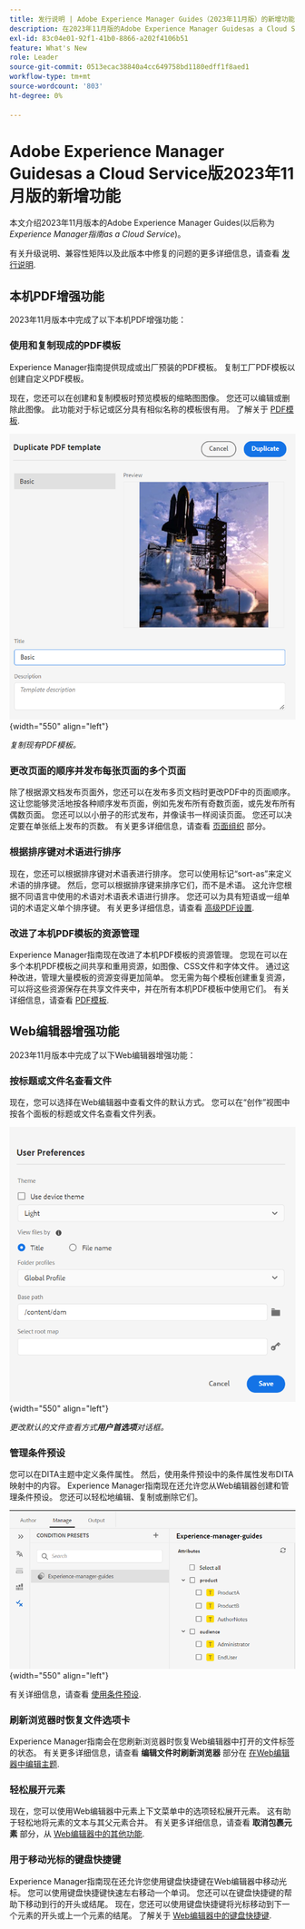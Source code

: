 ```yaml
---
title: 发行说明 | Adobe Experience Manager Guides（2023年11月版）的新增功能
description: 在2023年11月版的Adobe Experience Manager Guidesas a Cloud Service中了解新增功能和增强功能。
exl-id: 83c04e01-92f1-41b0-8866-a202f4106b51
feature: What's New
role: Leader
source-git-commit: 0513ecac38840a4cc649758bd1180edff1f8aed1
workflow-type: tm+mt
source-wordcount: '803'
ht-degree: 0%

---
```


# Adobe Experience Manager Guidesas a Cloud Service版2023年11月版的新增功能

本文介绍2023年11月版本的Adobe Experience Manager Guides(以后称为 *Experience Manager指南as a Cloud Service*)。

有关升级说明、兼容性矩阵以及此版本中修复的问题的更多详细信息，请查看 [发行说明](release-notes-2023.11.0.md).

## 本机PDF增强功能

2023年11月版本中完成了以下本机PDF增强功能：

### 使用和复制现成的PDF模板

Experience Manager指南提供现成或出厂预装的PDF模板。 复制工厂PDF模板以创建自定义PDF模板。

现在，您还可以在创建和复制模板时预览模板的缩略图图像。 您还可以编辑或删除此图像。 此功能对于标记或区分具有相似名称的模板很有用。
了解关于 [PDF模板](../native-pdf/pdf-template.md).

![复制PDF模板对话框](assets/duplicate-template.png){width="550" align="left"}

*复制现有PDF模板。*


### 更改页面的顺序并发布每张页面的多个页面

除了根据源文档发布页面外，您还可以在发布多页文档时更改PDF中的页面顺序。  这让您能够灵活地按各种顺序发布页面，例如先发布所有奇数页面，或先发布所有偶数页面。 您还可以以小册子的形式发布，并像读书一样阅读页面。 您还可以决定要在单张纸上发布的页数。 有关更多详细信息，请查看 [页面组织](../native-pdf/components-pdf-template.md#page-organization) 部分。

### 根据排序键对术语进行排序

现在，您还可以根据排序键对术语表进行排序。 您可以使用标记“sort-as”来定义术语的排序键。 然后，您可以根据排序键来排序它们，而不是术语。 这允许您根据不同语言中使用的术语对术语表术语进行排序。 您还可以为具有短语或一组单词的术语定义单个排序键。
有关更多详细信息，请查看 [高级PDF设置](../native-pdf/components-pdf-template.md#advanced-pdf-settings).


### 改进了本机PDF模板的资源管理

Experience Manager指南现在改进了本机PDF模板的资源管理。 您现在可以在多个本机PDF模板之间共享和重用资源，如图像、CSS文件和字体文件。 通过这种改进，管理大量模板的资源变得更加简单。 您无需为每个模板创建重复资源，可以将这些资源保存在共享文件夹中，并在所有本机PDF模板中使用它们。
有关详细信息，请查看 [PDF模板](../native-pdf/pdf-template.md).

## Web编辑器增强功能

2023年11月版本中完成了以下Web编辑器增强功能：


### 按标题或文件名查看文件

现在，您可以选择在Web编辑器中查看文件的默认方式。 您可以在“创作”视图中按各个面板的标题或文件名查看文件列表。

![“用户首选项”对话框](assets/user-preferences-2311.png){width="550" align="left"}

*更改默认的文件查看方式&#x200B;**用户首选项**对话框。*


### 管理条件预设

您可以在DITA主题中定义条件属性。 然后，使用条件预设中的条件属性发布DITA映射中的内容。 Experience Manager指南现在还允许您从Web编辑器创建和管理条件预设。 您还可以轻松地编辑、复制或删除它们。

![Web编辑器的“管理”选项卡中的条件预设 ](assets/web-editor-manage-condition-presets.png){width="550" align="left"}

有关详细信息，请查看 [使用条件预设](../user-guide/generate-output-use-condition-presets.md).

### 刷新浏览器时恢复文件选项卡

Experience Manager指南会在您刷新浏览器时恢复Web编辑器中打开的文件标签的状态。 有关更多详细信息，请查看 **编辑文件时刷新浏览器** 部分在 [在Web编辑器中编辑主题](../user-guide/web-editor-edit-topics.md).

### 轻松展开元素

现在，您可以使用Web编辑器中元素上下文菜单中的选项轻松展开元素。 这有助于轻松地将元素的文本与其父元素合并。
有关更多详细信息，请查看 **取消包裹元素** 部分，从 [Web编辑器中的其他功能](../user-guide/web-editor-other-features.md).

### 用于移动光标的键盘快捷键

Experience Manager指南现在还允许您使用键盘快捷键在Web编辑器中移动光标。 您可以使用键盘快捷键快速左右移动一个单词。 您还可以在键盘快捷键的帮助下移动到行的开头或结尾。
现在，您还可以使用键盘快捷键将光标移动到下一个元素的开头或上一个元素的结尾。
了解关于 [Web编辑器中的键盘快捷键](../user-guide/web-editor-keyboard-shortcuts.md).
